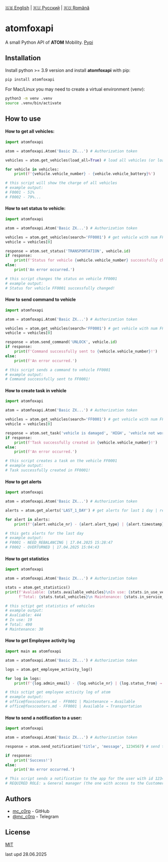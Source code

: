 [🇬🇧 English](./README.md) | [🇷🇺 Русский](./README_ru.md) | [🇷🇴 Română](./README_ro.md)

# atomfoxapi

A small Python API of **ATOM** Mobility.
[Pypi](https://pypi.org/project/atomfoxapi/)

## Installation

Install python >= 3.9 version and install **atomfoxapi** with pip:

```bash
pip install atomfoxapi
```

For Mac/Linux you may need to create a virtual environment (venv):

```bash
python3 -m venv .venv
source .venv/bin/activate
```

## How to use

#### How to get **all vehicles**:
```python
import atomfoxapi

atom = atomfoxapi.Atom('Basic ZX...') # Authorization token

vehicles = atom.get_vehicles(load_all=True) # load all vehicles (or load_all=False for load 100 vehicles)

for vehicle in vehicles:
    print(f'{vehicle.vehicle_number} - {vehicle.vehicle_battery}%')

# this script will show the charge of all vehicles
# example output:
# F0001 - 51%
# F0002 - 79%...
```

#### How to **set status** to vehicle:
```python
import atomfoxapi

atom = atomfoxapi.Atom('Basic ZX...') # Authorization token

vehicles = atom.get_vehicles(search='FF0001') # get vehicle with num FF0001 (return List[])
vehicle = vehicles[0]

response = atom.set_status('TRANSPORTATION', vehicle.id)
if response:
    print(f'Status for vehicle {vehicle.vehicle_number} successfully changed!')
else:
    print('An error occurred.')

# this script changes the status on vehicle FF0001
# example output:
# Status for vehicle FF0001 successfully changed!
```

#### How to **send command** to vehicle
```python
import atomfoxapi

atom = atomfoxapi.Atom('Basic ZX...') # Authorization token

vehicles = atom.get_vehicles(search='FF0001') # get vehicle with num FF0001 | return List[]
vehicle = vehicles[0]

response = atom.send_command('UNLOCK', vehicle.id)
if response:
    print(f'Command successfully sent to {vehicle.vehicle_number}!')
else:
    print(f'An error occurred.')

# this script sends a command to vehicle FF0001
# example output:
# Command successfully sent to FF0001!
```

#### How to **create task** in vehicle
```python
import atomfoxapi

atom = atomfoxapi.Atom('Basic ZX...') # Authorization token

vehicles = atom.get_vehicles(search='FF0001') # get vehicle with num FF0001 | return List[]
vehicle = vehicles[0]

response = atom.set_task('vehicle is damaged', 'HIGH', 'vehicle not working', vehicle.id)
if response:
    print(f'Task successfully created in {vehicle.vehicle_number}!')
else:
    print(f'An error occurred.')

# this script creates a task on the vehicle FF0001
# example output:
# Task successfully created in FF0001!
```

#### How to **get alerts**
```python
import atomfoxapi

atom = atomfoxapi.Atom('Basic ZX...') # Authorization token

alerts = atom.get_alerts('LAST_1_DAY') # get alerts for last 1 day | return List[]

for alert in alerts:
    print(f'{alert.vehicle_nr} - {alert.alert_type} | {alert.timestamp}')

# this gets alerts for the last day
# example output:
# F0001 - NEED_REBALANCING | 17.04.2025 15:28:47
# F0002 - OVERTURNED | 17.04.2025 15:04:43
```

#### How to **get statistics**
```python
import atomfoxapi

atom = atomfoxapi.Atom('Basic ZX...') # Authorization token

stats = atom.get_statistics()
print(f'Avaliable: {stats.available_vehicles}\nIn use: {stats.in_use_vehicles}\n',
      f'Total: {stats.total_vehicles}\n Maintenance: {stats.in_service_vehicles}\n')

# this sctipt get statistics of vehicles
# example output:
# Avaliable: 444
# In use: 19
# Total: 490
# Maintenance: 30
```

#### How to **get Employee activity log**
```python
import main as atomfoxapi

atom = atomfoxapi.Atom('Basic ZX...') # Authorization token

logs = atom.get_employee_activity_log()

for log in logs:
    print(f'{log.admin_email} - {log.vehicle_nr} | {log.status_from} → {log.status_to}')

# this sctipt get employee activity log of atom
# example output:
# office@foxscooters.md - FF0001 | Maintenance → Available
# office@foxscooters.md - FF0001 | Available → Transportation
```

#### How to **send a notification** to a user:
```python
import atomfoxapi

atom = atomfoxapi.Atom('Basic ZX...') # Authorization token

response = atom.send_notification('title', 'message', 1234567) # send the notification

if response:
    print('Success!')
else:
    print('An error occurred.')

# This script sends a notification to the app for the user with id 1234567
# REQUIRED ROLE: ≥ General manager (the one with access to the Customers tab)
```

## Authors

- [mc_c0rp](https://www.github.com/mc-c0rp) - GitHub
- [@mc_c0rp](https://t.me/mc_c0rp) - Telegram

## License

[MIT](https://choosealicense.com/licenses/mit/)

last upd 28.06.2025
